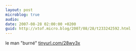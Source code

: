 ```yaml
---
layout: post
microblog: true
audio: 
date: 2007-08-28 02:00:00 +0200
guid: http://xtof.micro.blog/2007/08/28/t233242592.html
---
```

le man "burné" [tinyurl.com/28wy3x](http://tinyurl.com/28wy3x)
